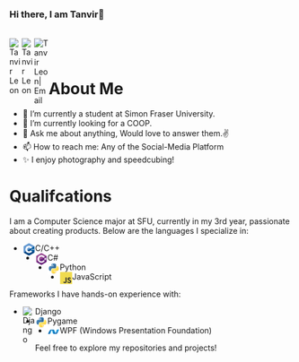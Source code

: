 ### Hi there, I am Tanvir👋

<!--
**tanvir771/tanvir771** is a ✨ _special_ ✨ repository because its `README.md` (this file) appears on your GitHub profile.

Here are some ideas to get you started:

- 🔭 I’m currently working on ...
- 🌱 I’m currently learning ...
- 👯 I’m looking to collaborate on ...
- 🤔 I’m looking for help with ...
- 💬 Ask me about ...
- 📫 How to reach me: ...
- 😄 Pronouns: ...
- ⚡ Fun fact: ...
-->

<br/>



<a href="https://www.linkedin.com/in/tanvir-leon/">
<img align="left" alt="Tanvir Leon" width="22px" src="https://cdn.jsdelivr.net/npm/simple-icons@v3/icons/linkedin.svg" />
</a>
<a href="https://www.instagram.com/tanvir.leon7/">
<img align="left" alt="Tanvir Leon" width="22px" src="https://cdn.jsdelivr.net/npm/simple-icons@v3/icons/instagram.svg" />
</a>
<a href="mailto:tanvir_leon@sfu.ca">
<img align="left" alt="Tanvir Leon| Email" width="26px" src="https://cdn.jsdelivr.net/npm/@internetarchive/icon-email@1.3.4/email.svg" />
</a>
<br />

<br />

# About Me
- 🔭 I’m currently a student at Simon Fraser University.
- 🌱 I’m currently looking for a COOP.
- 💬 Ask me about anything, Would love to answer them.✌
- 📫 How to reach me: Any of the Social-Media Platform 
- ✨ I enjoy photography and speedcubing!

 
# Qualifcations

I am a Computer Science major at SFU, currently in my 3rd year, passionate about creating products. Below are the languages I specialize in:

- <img align="left" alt="C/C++" width="22px" src="https://raw.githubusercontent.com/devicons/devicon/master/icons/cplusplus/cplusplus-original.svg" /> C/C++
- <img align="left" alt="C#" width="22px" src="https://raw.githubusercontent.com/devicons/devicon/master/icons/csharp/csharp-original.svg" /> C#
- <img align="left" alt="Python" width="22px" src="https://raw.githubusercontent.com/devicons/devicon/master/icons/python/python-original.svg" /> Python
- <img align="left" alt="JavaScript" width="22px" src="https://raw.githubusercontent.com/devicons/devicon/master/icons/javascript/javascript-original.svg" /> JavaScript

Frameworks I have hands-on experience with:

- <img align="left" alt="Django" width="22px" src="https://img.icons8.com/color/48/000000/django.png" /> Django
- <img align="left" alt="Pygame" width="22px" src="https://raw.githubusercontent.com/devicons/devicon/master/icons/python/python-original.svg" /> Pygame
- <img align="left" alt="WPF" width="22px" src="https://raw.githubusercontent.com/devicons/devicon/master/icons/dot-net/dot-net-original.svg" /> WPF (Windows Presentation Foundation)

Feel free to explore my repositories and projects!


